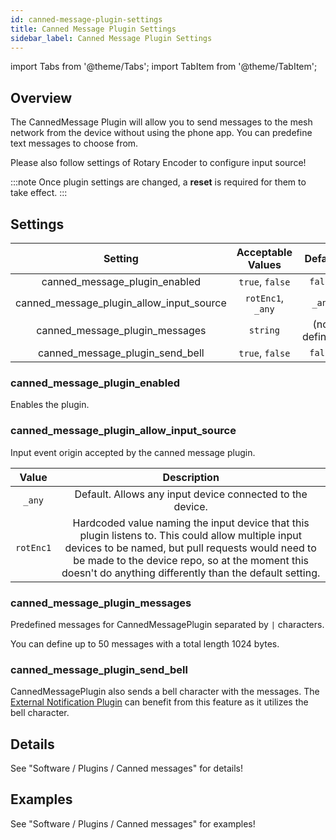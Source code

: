 ```yaml
---
id: canned-message-plugin-settings
title: Canned Message Plugin Settings
sidebar_label: Canned Message Plugin Settings
---
```

import Tabs from '@theme/Tabs';
import TabItem from '@theme/TabItem';


## Overview

The CannedMessage Plugin will allow you to send messages to the mesh network from the device without using the phone app. You can predefine text messages to choose from.

Please also follow settings of Rotary Encoder to configure input source!

:::note
Once plugin settings are changed, a **reset** is required for them to take effect.
:::

## Settings

| Setting | Acceptable Values | Default |
| :-----: | :---------------: | :-----: |
| canned_message_plugin_enabled | `true`, `false` | `false` |
| canned_message_plugin_allow_input_source | `rotEnc1`, `_any` | `_any` |
| canned_message_plugin_messages | `string` | (not defined) |
| canned_message_plugin_send_bell | `true`, `false` | `false` |

### canned_message_plugin_enabled

Enables the plugin.

### canned_message_plugin_allow_input_source

Input event origin accepted by the canned message plugin.

| Value | Description |
| :---: | :---------: |
| `_any` | Default. Allows any input device connected to the device. |
| `rotEnc1` | Hardcoded value naming the input device that this plugin listens to. This could allow multiple input devices to be named, but pull requests would need to be made to the device repo, so at the moment this doesn't do anything differently than the default setting. |

### canned_message_plugin_messages

Predefined messages for CannedMessagePlugin separated by `|` characters.

You can define up to 50 messages with a total length 1024 bytes.

### canned_message_plugin_send_bell

CannedMessagePlugin also sends a bell character with the messages.
The [External Notification Plugin](external-notification-plugin) can benefit from this feature as it utilizes the bell character.

## Details

See "Software / Plugins / Canned messages" for details!

## Examples

See "Software / Plugins / Canned messages" for examples!

